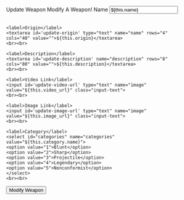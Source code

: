 
Update Weapon
Modify A Weapon!
    <label>Name</label>
    <input id='update-name' type="text" name="name" value="${this.name}" class="input-text">
    <br><br>

    <label>Origin</label>
    <textarea id='update-origin' type="text" name="name" rows="4" cols="40" value="">${this.origin}</textarea>
    <br><br>

    <label>Description</label>
    <textarea id='update-description' name="description" rows="8" cols="80" value="">${this.description}</textarea>
    <br><br>

    <label>Video Link</label>
    <input id='update-video-url' type="text" name="image" value="${this.video_url}" class="input-text">
    <br><br>
  
    <label>Image Link</label>
    <input id='update-image-url' type="text" name="image" value="${this.image_url}" class="input-text">
    <br><br>
  
    <label>Category</label>
    <select id="categories" name="categories" value="${this.category.name}">
    <option value="1">Blunt</option>
    <option value="2">Sharp</option>
    <option value="3">Projectile</option>
    <option value="4">Legendary</option>
    <option value="5">Nonconformist</option>
    </select>
    <br><br>

  <input id='edit-button' type="submit" name="submit" value="Modify Weapon" class="submit">
</form>
  </div>
  <div class="modal-footer">